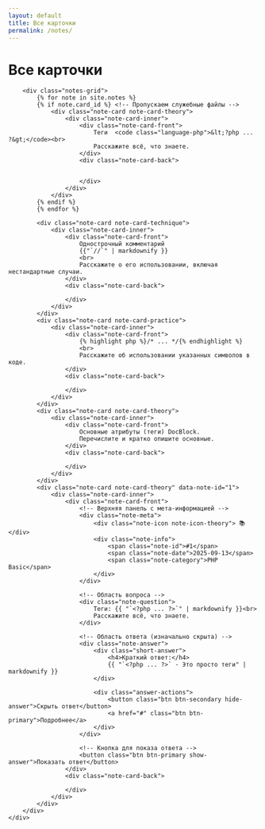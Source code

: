 ```yaml
---
layout: default
title: Все карточки
permalink: /notes/
---
```


<div class="notes-page">
    <div class="container">
        <h1 class="page-title">Все карточки</h1>
        
        <div class="notes-grid">
            {% for note in site.notes %}
            {% if note.card_id %} <!-- Пропускаем служебные файлы -->
                <div class="note-card note-card-theory">
                    <div class="note-card-inner">
                        <div class="note-card-front">
                            Теги  <code class="language-php">&lt;?php ... ?&gt;</code><br>
                            Расскажите всё, что знаете.
                        </div>
                        <div class="note-card-back">
                            

                        </div>
                    </div>
                </div>
            {% endif %}
            {% endfor %}
            
            <div class="note-card note-card-technique">
                <div class="note-card-inner">
                    <div class="note-card-front">
                        Однострочный комментарий 
                        {{"`//`" | markdownify }}
                        <br>
                        Расскажите о его использовании, включая нестандартные случаи.                        
                    </div>
                    <div class="note-card-back">
                        
                    </div>
                </div>
            </div>
            <div class="note-card note-card-practice">
                <div class="note-card-inner">
                    <div class="note-card-front">
                        {% highlight php %}/* ... */{% endhighlight %}
                        <br>
                        Расскажите об использовании указанных символов в коде.
                    </div>
                    <div class="note-card-back">
                        
                    </div>
                </div>
            </div>
            <div class="note-card note-card-theory">
                <div class="note-card-inner">
                    <div class="note-card-front">
                        Основные атрибуты (теги) DocBlock.
                        Перечислите и кратко опишите основные.
                    </div>
                    <div class="note-card-back">
                        
                    </div>
                </div>
            </div>
            <div class="note-card note-card-theory" data-note-id="1">
                <div class="note-card-inner">
                    <div class="note-card-front">
                        <!-- Верхняя панель с мета-информацией -->
                        <div class="note-meta">
                            <div class="note-icon note-icon-theory"> 📚</div>
                            <div class="note-info">
                                <span class="note-id">#1</span>
                                <span class="note-date">2025-09-13</span>
                                <span class="note-category">PHP Basic</span>
                            </div>
                        </div>

                        <!-- Область вопроса -->
                        <div class="note-question">
                            Теги: {{ "`<?php ... ?>`" | markdownify }}<br>
                            Расскажите всё, что знаете.
                        </div>

                        <!-- Область ответа (изначально скрыта) -->
                        <div class="note-answer">
                            <div class="short-answer">
                                <h4>Краткий ответ:</h4>
                                {{ "`<?php ... ?>` - Это просто теги" | markdownify }}
                            </div>
                            
                            <div class="answer-actions">
                                <button class="btn btn-secondary hide-answer">Скрыть ответ</button>
                                <a href="#" class="btn btn-primary">Подробнее</a>
                            </div>
                        </div>

                        <!-- Кнопка для показа ответа -->
                        <button class="btn btn-primary show-answer">Показать ответ</button>
                    </div>
                    <div class="note-card-back">
                        
                    </div>                  
                </div>
            </div>
        </div>
    </div>
</div>
